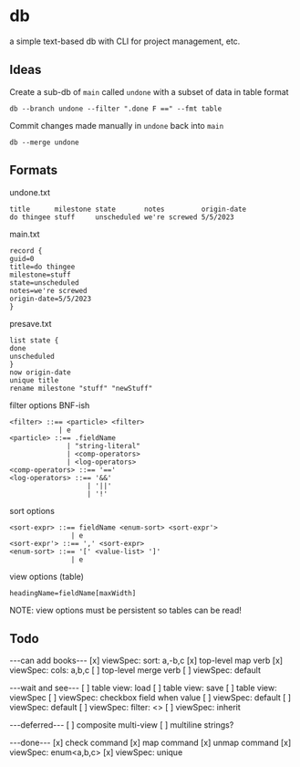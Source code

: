 # db
a simple text-based db with CLI for project management, etc.

## Ideas

Create a sub-db of `main` called `undone` with a subset of data in table format

`db --branch undone --filter ".done F ==" --fmt table`

Commit changes made manually in `undone` back into `main`

`db --merge undone`

## Formats

undone.txt
```
title      milestone state       notes         origin-date
do thingee stuff     unscheduled we're screwed 5/5/2023
```

main.txt
```
record {
guid=0
title=do thingee
milestone=stuff
state=unscheduled
notes=we're screwed
origin-date=5/5/2023
}
```

presave.txt
```
list state {
done
unscheduled
}
now origin-date
unique title
rename milestone "stuff" "newStuff"
```

filter options BNF-ish
```
<filter> ::== <particle> <filter>
            | e
<particle> ::== .fieldName
              | "string-literal"
              | <comp-operators>
              | <log-operators>
<comp-operators> ::== '=='
<log-operators> ::== '&&'
                   | '||'
                   | '!'
```

sort options
```
<sort-expr> ::== fieldName <enum-sort> <sort-expr'>
               | e
<sort-expr'> ::== ',' <sort-expr>
<enum-sort> ::== '[' <value-list> ']'
               | e
```

view options (table)
```
headingName=fieldName[maxWidth]
```
NOTE: view options must be persistent so tables can be read!

## Todo
---can add books---
[x] viewSpec: sort: a,-b,c
[x] top-level map verb
[x] viewSpec: cols: a,b,c
[ ] top-level merge verb
[ ] viewSpec: default<now>

---wait and see---
[ ] table view: load
[ ] table view: save
[ ] table view: viewSpec
[ ] viewSpec: checkbox field when value
[ ] viewSpec: default
[ ] viewSpec: default<random>
[ ] viewSpec: filter: <<RPN>>
[ ] viewSpec: inherit

---deferred---
[ ] composite multi-view
[ ] multiline strings?

---done---
[x] check command
[x] map command
[x] unmap command
[x] viewSpec: enum<a,b,c>
[x] viewSpec: unique
